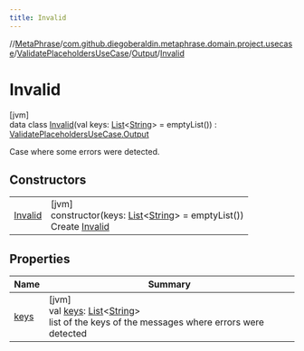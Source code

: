 ```yaml
---
title: Invalid
---
```

//[MetaPhrase](../../../../../index.html)/[com.github.diegoberaldin.metaphrase.domain.project.usecase](../../../index.html)/[ValidatePlaceholdersUseCase](../../index.html)/[Output](../index.html)/[Invalid](index.html)



# Invalid



[jvm]\
data class [Invalid](index.html)(val keys: [List](https://kotlinlang.org/api/latest/jvm/stdlib/kotlin.collections/-list/index.html)&lt;[String](https://kotlinlang.org/api/latest/jvm/stdlib/kotlin/-string/index.html)&gt; = emptyList()) : [ValidatePlaceholdersUseCase.Output](../index.html)

Case where some errors were detected.



## Constructors


| | |
|---|---|
| [Invalid](-invalid.html) | [jvm]<br>constructor(keys: [List](https://kotlinlang.org/api/latest/jvm/stdlib/kotlin.collections/-list/index.html)&lt;[String](https://kotlinlang.org/api/latest/jvm/stdlib/kotlin/-string/index.html)&gt; = emptyList())<br>Create [Invalid](index.html) |


## Properties


| Name | Summary |
|---|---|
| [keys](keys.html) | [jvm]<br>val [keys](keys.html): [List](https://kotlinlang.org/api/latest/jvm/stdlib/kotlin.collections/-list/index.html)&lt;[String](https://kotlinlang.org/api/latest/jvm/stdlib/kotlin/-string/index.html)&gt;<br>list of the keys of the messages where errors were detected |

